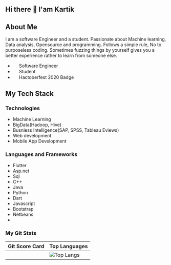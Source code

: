## Hi there 👋 I'am Kartik

## About Me
I am a software Engineer and a student. Passionate about Machine learning, Data analysis, Opensource and programming. Follows a simple rule, No to purposeless coding. Sometimes fuzzing things by yourself gives you a better experience rather to learn from someone else.

-  <img src="https://user-images.githubusercontent.com/48849171/109908732-ca0cb300-7cca-11eb-85a2-a034309c069d.png" data-canonical-src="https://gyazo.com/eb5c5741b6a9a16c692170a41a49c858.png" width="15" height="15" /> Software Engineer
- <img src="https://user-images.githubusercontent.com/48849171/109909572-566ba580-7ccc-11eb-8986-3573fccc0ae7.png" data-canonical-src="https://gyazo.com/eb5c5741b6a9a16c692170a41a49c858.png" width="15" height="15" /> Student 
- <img src="https://user-images.githubusercontent.com/48849171/109916041-ed3e5f00-7cd8-11eb-904b-50cd30e0a426.png" data-canonical-src="https://gyazo.com/eb5c5741b6a9a16c692170a41a49c858.png" width="15" height="15" /> Hactoberfest 2020 Badge


## My Tech Stack

### Technologies ###

- Machine Learning
- BigData(Hadoop, Hive)
- Busniess Intelligence(SAP, SPSS, Tableau Eviews)
- Web development
- Mobile App Development

### Languages and Frameworks ###

- Flutter
- Asp.net
- Sql
- C++
- Java
- Python
- Dart
- Javascript
- Bootstrap
- Netbeans
- 
### My Git Stats

| Git Score Card  | Top Languages |
| ------------- | ------------- |
|  |![Top Langs](https://github-readme-stats.vercel.app/api/top-langs/?username=Kartik987&layout=compact) |


